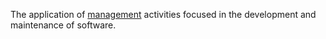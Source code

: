 The application of [management](/mgmt) activities focused in the development and maintenance of software.